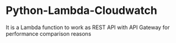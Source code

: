 # Python-Lambda-Cloudwatch
It is a Lambda function to work as REST API with API Gateway for performance comparison reasons
